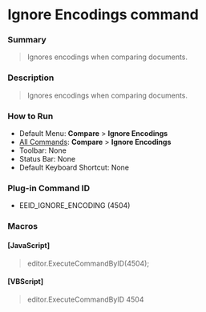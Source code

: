 # Ignore Encodings command

### Summary

> Ignores encodings when comparing documents.

### Description

> Ignores encodings when comparing documents.

### How to Run

- Default Menu: **Compare** \> **Ignore Encodings**
- [All Commands](../tools/all_commands): **Compare** \> **Ignore Encodings**
- Toolbar: None
- Status Bar: None
- Default Keyboard Shortcut: None

### Plug-in Command ID

- EEID\_IGNORE\_ENCODING (4504)

### Macros

#### \[JavaScript\]

> editor.ExecuteCommandByID(4504);

#### \[VBScript\]

> editor.ExecuteCommandByID 4504